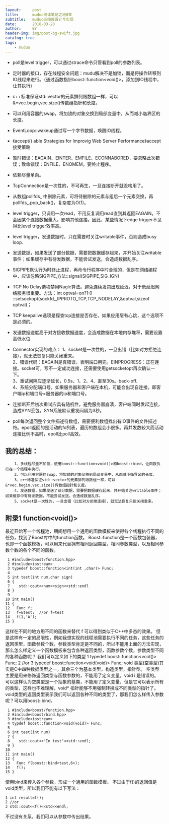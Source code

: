 ```yaml
---
layout:     post
title:      muduo阅读笔记之地8章
subtitle:   muduo网络库设计与实现
date:       2018-03-28
author:     BY
header-img: img/post-bg-swift.jpg
catalog: true
tags:
    - muduo
---
```



-   poll是level trigger，可以通过strace命令只管看到poll的参数列表。
-   定时器的接口，存在线程安全问题：mudu解决不是加锁，而是将操作转移到IO线程来进行。（通过函数指针boost::function<void()>，添加到IO线程中，让其执行）
-   c++标准保证std::vector的元素排列跟数组一样，可以&*vec.begin,vec.size()传数组指针和长度。
-   可以利用容器的swap，将加锁的对象交换到局部变量中，从而减小临界区的长度。
-   EventLoop::wakeup通过写一个字节数据，唤醒IO线程。
-   《accept() able Strategies for Improvig Web Server Performance》accept接受策略
-   暂时错误：EAGAIN、EINTER、EMFILE、ECONNABORED，要忽略此次错误；致命错误：ENFILE、ENOMEM，要终止程序。
-   依赖尽量单向。
-   TcpConnection是一次性的，不可再生，一旦连接断开就没啥用了。
-   从数组pollfds_ 中删除元素，可将待删除的元素与组后一个元素交换，再pollfds_.pop_back()，复杂度为O(1)。
-   level trigger，只调用一次read，不用反复调用read直到其返回EAGAIN。不会因某个连接数据量大，影响其他连接。因此，某些情况下edge trigger不见得比level trigger效率高。
-   level trigger，发送数据时，只在需要时关注writable事件，否则造成busy loop.
-   发送数据，如果发送了部分数据，需要把数据缓存起来，并开始关注writable事件；如果缓存中有待发数据，不能尝试发送，会造成数据乱序。
-   SIGPIPE默认行为时终止进程，再命令行程序中时合理的，但是在网络编程中，应该忽略SIGPIPE,方法::signal(SIGPIPE,SIG_IGN)
-   TCP No Delay选项禁用Nagle算法。避免连续发包出现延迟，对于低延迟网络服务很重要。方法：int optval=on?1:0 ::setsockopt(sockfd_,IPPROTO_TCP,TCP_NODELAY,&optval,sizeof optval)；
-   TCP keepalive选项是探查tcp连接是否存在。如果应用层有心跳，这个选项不是必须的。
-   发送数据速度高于对方接收数据速度，会造成数据在本地内存堆积，需要设置高低水位
   
- Connector实现的难点：
        1、socket是一次性的，一旦出错（比如对方拒绝连接），就无法恢复只能关闭重来。</br>
        2、错误代码：EAGAIN是真错误，表明端口用完。EINPROGRESS：正在连接。socket可，写不一定成功连接，还需要使用getsocketopt再次确认一下。</br>
        3、重试间隔应逐渐延长，0.5s、1、2、4、直至30s。back-off.</br>
        4、系统分配端口号，如果服务器和客户端在本机，可能会出现自连接。即客户端ip和端口号=服务器的ip和端口号。</br>
     
-   连接断开后初次重试应具有随机性，避免服务器崩溃，客户端同时发起连接，造成SYN丢包。SYN系统默认重发间隔为3秒。
-   poll每次返回整个文件描述符数组，需要便利数组找出有IO事件的文件描述符。epoll返回的是活动的fd列表，遍历的数组会小很多。再并发数较大而活动连接比例不高时，epoll比poll高效。

## 我的总结：
        1、多线程尽量不加锁，使用boost::function<void()>和boost::bind，让函数执行在一个线程中执行。
        2、可以利用容器的swap，将加锁的对象交换到局部变量中，从而减小临界区的长度。
        3、c++标准保证std::vector的元素排列跟数组一样，可以&*vec.begin,vec.size()传数组指针和长度。
        4、发送数据，如果发送了部分数据，需要把数据缓存起来，并开始关注writable事件；如果缓存中有待发数据，不能尝试发送，会造成数据乱序。
        5、socket是一次性的，一旦出错（比如对方拒绝连接），就无法恢复只能关闭重来。

## 附录1 function<void()>
最近开始写一个线程池，期间想用一个通用的函数模板来使得各个线程执行不同的任务，找到了Boost库中的function函数。
Boost::function是一个函数包装器，也即一个函数模板，可以用来代替拥有相同返回类型，相同参数类型，以及相同参数个数的各个不同的函数。
```objc
 1 #include<boost/function.hpp>
 2 #include<iostream>
 3 typedef boost::function<int(int ,char)> Func;
 4 
 5 int test(int num,char sign)
 6 {
 7    std::cout<<num<<sign<<std::endl
 8 }
 9 
10 int main()
11 {
12   Func f;
13   f=&test;  //or f=test
14   f(1,'A');
15 }
```
这样在不同的地方用不同的函数来替代 f 可以得到类似于C++中多态的效果。
但是这样有一定的局限性，例如我想实现的线程池需要执行不同的任务，这些任务的返回类型，函数参数个数，参数类型肯定是不同的，所以不能用上面的方法实现，那么怎么样定义一个函数模板来包含各种返回类型，函数参数个数，参数类型不同的各种函数呢？
我们可以定义如下的类型
1 typedef boost::function<void()> Func;
2 //or
3 typedef boost::function<void(void)> Func;
void 类型(空类型)其实是C中四种数据类型之一，其余三个为基本类型，构造类型，指针型。
空类型主要是用来修饰返回类型与函数参数的，不能用了定义变量，void i 是错误的。
可以这样认为空类型是一个抽象的基类，不能用了定义变量，但是它可以表示所有的类型，这样也不难理解，void* 指针能够不用强制转换成不同类型的指针了。
void类型的返回类型表示我们可以返回各种不同的类型了，那我们怎么样传入参数呢？可以用boost::bind。
``` objc
 1 #include<boost/function.hpp>
 2 #include<boost/bind.hpp>
 3 #include<iostream>
 4 typdef boost::function<void(void)> Func;
 5 
 6 int test(int num)
 7 {
 8    std::cout<<"In test"<<std::endl;    
 9 }
10 
11 int main()
12 {
13   Func f(boost::bind<test,6>);
14   f();
15 }
```
使用bind来传入各个参数，形成一个通用的函数模板。
不过由于f()的返回值是void类型，所以我们不能有以下写法：
```objc
1 int result=f();
2 //or
3 std::cout<<f()<<std<<endl;
```
不过没有关系，我们可以从参数中传出结果。
